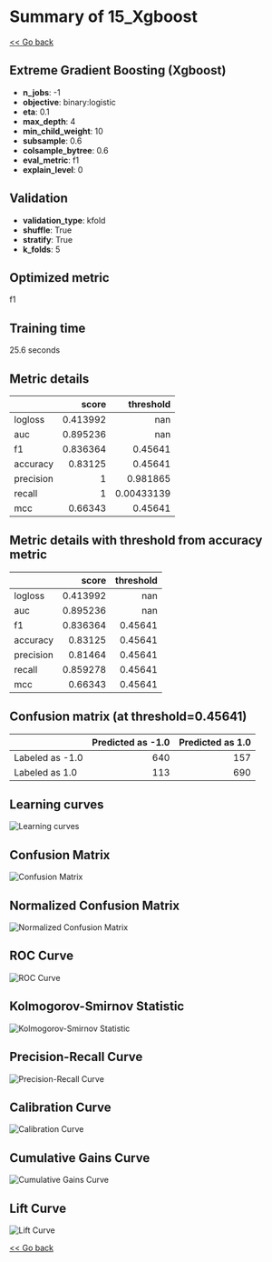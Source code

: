 # Summary of 15_Xgboost

[<< Go back](../README.md)


## Extreme Gradient Boosting (Xgboost)
- **n_jobs**: -1
- **objective**: binary:logistic
- **eta**: 0.1
- **max_depth**: 4
- **min_child_weight**: 10
- **subsample**: 0.6
- **colsample_bytree**: 0.6
- **eval_metric**: f1
- **explain_level**: 0

## Validation
 - **validation_type**: kfold
 - **shuffle**: True
 - **stratify**: True
 - **k_folds**: 5

## Optimized metric
f1

## Training time

25.6 seconds

## Metric details
|           |    score |    threshold |
|:----------|---------:|-------------:|
| logloss   | 0.413992 | nan          |
| auc       | 0.895236 | nan          |
| f1        | 0.836364 |   0.45641    |
| accuracy  | 0.83125  |   0.45641    |
| precision | 1        |   0.981865   |
| recall    | 1        |   0.00433139 |
| mcc       | 0.66343  |   0.45641    |


## Metric details with threshold from accuracy metric
|           |    score |   threshold |
|:----------|---------:|------------:|
| logloss   | 0.413992 |   nan       |
| auc       | 0.895236 |   nan       |
| f1        | 0.836364 |     0.45641 |
| accuracy  | 0.83125  |     0.45641 |
| precision | 0.81464  |     0.45641 |
| recall    | 0.859278 |     0.45641 |
| mcc       | 0.66343  |     0.45641 |


## Confusion matrix (at threshold=0.45641)
|                 |   Predicted as -1.0 |   Predicted as 1.0 |
|:----------------|--------------------:|-------------------:|
| Labeled as -1.0 |                 640 |                157 |
| Labeled as 1.0  |                 113 |                690 |

## Learning curves
![Learning curves](learning_curves.png)
## Confusion Matrix

![Confusion Matrix](confusion_matrix.png)


## Normalized Confusion Matrix

![Normalized Confusion Matrix](confusion_matrix_normalized.png)


## ROC Curve

![ROC Curve](roc_curve.png)


## Kolmogorov-Smirnov Statistic

![Kolmogorov-Smirnov Statistic](ks_statistic.png)


## Precision-Recall Curve

![Precision-Recall Curve](precision_recall_curve.png)


## Calibration Curve

![Calibration Curve](calibration_curve_curve.png)


## Cumulative Gains Curve

![Cumulative Gains Curve](cumulative_gains_curve.png)


## Lift Curve

![Lift Curve](lift_curve.png)



[<< Go back](../README.md)
